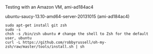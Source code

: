 Testing with an Amazon VM, ami-ad184ac4

ubuntu-saucy-13.10-amd64-server-20131015 (ami-ad184ac4)

    sudo apt-get install git zsh
    sudo -s
    chsh -s /bin/zsh ubuntu # change the shell to Zsh for the default user, ubuntu
    curl -L https://github.com/robbyrussell/oh-my-zsh/raw/master/tools/install.sh | sh
